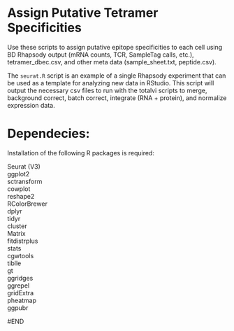 # Assign Putative Tetramer Specificities

Use these scripts to assign putative epitope specificities to each cell using BD Rhapsody output (mRNA counts, TCR, SampleTag calls, etc.), tetramer_dbec.csv, and other meta data (sample_sheet.txt, peptide.csv).

The `seurat.R` script is an example of a single Rhapsody experiment that can be used as a template for analyzing new data in RStudio. This script will output the necessary csv files to run with the totalvi scripts to merge, background correct, batch correct, integrate (RNA + protein), and normalize expression data.

# Dependecies:
Installation of the following R packages is required:<br>

Seurat (V3)<br>
ggplot2<br>
sctransform<br>
cowplot<br>
reshape2<br>
RColorBrewer<br>
dplyr<br>
tidyr<br>
cluster<br>
Matrix<br>
fitdistrplus<br>
stats<br>
cgwtools<br>
tiblle<br>
gt<br>
ggridges<br>
ggrepel<br>
gridExtra<br>
pheatmap<br>
ggpubr<br>

#END
